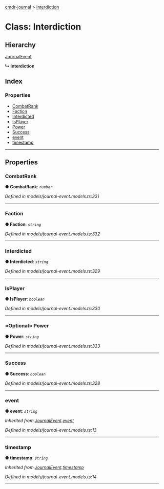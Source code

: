 [cmdr-journal](../README.md) > [Interdiction](../classes/interdiction.md)



# Class: Interdiction

## Hierarchy


 [JournalEvent](journalevent.md)

**↳ Interdiction**







## Index

### Properties

* [CombatRank](interdiction.md#combatrank)
* [Faction](interdiction.md#faction)
* [Interdicted](interdiction.md#interdicted)
* [IsPlayer](interdiction.md#isplayer)
* [Power](interdiction.md#power)
* [Success](interdiction.md#success)
* [event](interdiction.md#event)
* [timestamp](interdiction.md#timestamp)



---
## Properties
<a id="combatrank"></a>

###  CombatRank

**●  CombatRank**:  *`number`* 

*Defined in models/journal-event.models.ts:331*





___

<a id="faction"></a>

###  Faction

**●  Faction**:  *`string`* 

*Defined in models/journal-event.models.ts:332*





___

<a id="interdicted"></a>

###  Interdicted

**●  Interdicted**:  *`string`* 

*Defined in models/journal-event.models.ts:329*





___

<a id="isplayer"></a>

###  IsPlayer

**●  IsPlayer**:  *`boolean`* 

*Defined in models/journal-event.models.ts:330*





___

<a id="power"></a>

### «Optional» Power

**●  Power**:  *`string`* 

*Defined in models/journal-event.models.ts:333*





___

<a id="success"></a>

###  Success

**●  Success**:  *`boolean`* 

*Defined in models/journal-event.models.ts:328*





___

<a id="event"></a>

###  event

**●  event**:  *`string`* 

*Inherited from [JournalEvent](journalevent.md).[event](journalevent.md#event)*

*Defined in models/journal-event.models.ts:13*





___

<a id="timestamp"></a>

###  timestamp

**●  timestamp**:  *`string`* 

*Inherited from [JournalEvent](journalevent.md).[timestamp](journalevent.md#timestamp)*

*Defined in models/journal-event.models.ts:14*





___


